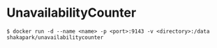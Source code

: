 # UnavailabilityCounter

~~~ shell
$ docker run -d --name <name> -p <port>:9143 -v <directory>:/data shakapark/unavailabilitycounter
~~~
